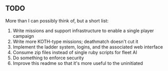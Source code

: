 ## TODO
More than I can possibly think of, but a short list:

1. Write missions and support infrastructure to enable a single player campaign
2. Write more KOTH-type missions; deathmatch doesn't cut it
3. Implement the ladder system, logins, and the associated web interface
4. Consume zip files instead of single ruby scripts for fleet AI
5. Do something to enforce security
6. Improve this readme so that it's more useful to the uninitiated
